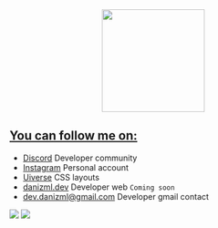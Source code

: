 <div align="center">
  <a href="https://github.com/danizml">
  <img height="180em" src="https://github-readme-stats.vercel.app/api/top-langs/?username=danizml&layout=compact&langs_count=7&theme=dracula"/>
</div>

## You can follow me on:

* [Discord](https://discord.gg/WgfrE5hwMj) Developer community
* [Instagram](https://www.instagram.com/danizml/) Personal account
* [Uiverse](https://uiverse.io/profile/danizml) CSS layouts
* [danizml.dev](https://danizml.dev/) Developer web `Coming soon`
* dev.danizml@gmail.com Developer gmail contact

 ![](https://img.shields.io/discord/1016059838679236619?color=blue&label=online&logo=discord&logoColor=blue) ![](https://img.shields.io/github/followers/danizml?logo=github)
